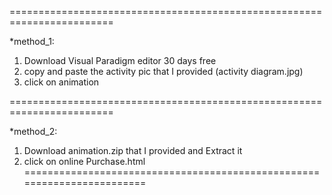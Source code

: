 ========================================================================

*method_1:
1) Download Visual Paradigm editor 30 days free 
2) copy and paste the activity pic that I provided (activity diagram.jpg)
3) click on animation 

========================================================================

*method_2:
1) Download animation.zip that I provided and Extract it 
2) click on online Purchase.html
========================================================================
